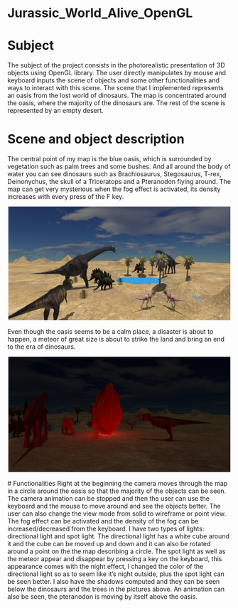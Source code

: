 # Jurassic_World_Alive_OpenGL

# Subject
The subject of the project consists in the photorealistic presentation of 3D objects using OpenGL library. The user 
directly manipulates by mouse and keyboard inputs the scene of objects and some other functionalities and ways 
to interact with this scene.
The scene that I implemented represents an oasis from the lost world of dinosaurs. The map is concentrated around 
the oasis, where the majority of the dinosaurs are. The rest of the scene is represented by an empty desert. 
# Scene and object description
The central point of my map is the blue oasis, which is surrounded by vegetation such as palm trees and some 
bushes. And all around the body of water you can see dinosaurs such as Brachiosaurus, Stegosaurus, T-rex, Deinonychus, 
the skull of a Triceratops and a Pteranodon flying around.
The map can get very mysterious when the fog effect is activated, its density increases with every press of the F 
key.
<p align="center">
  <img src="https://github.com/sergiugaga14/Jurassic_World_Alive_OpenGL/blob/master/dino_1.png" width="500" title="screenshot of the application">
</p>
Even though the oasis seems to be a calm place, a disaster is about to happen, a meteor of great size is about to 
strike the land and bring an end to the era of dinosaurs.
<p align="center">
  <img src="https://github.com/sergiugaga14/Jurassic_World_Alive_OpenGL/blob/master/dino3.png" width="500" title="screenshot of the application">
</p>
# Functionalities
Right at the beginning the camera moves through the map in a circle around the oasis so that the majority 
of the objects can be seen.
The camera animation can be stopped and then the user can use the keyboard and the mouse to move 
around and see the objects better. The user can also change the view mode from solid to wireframe or point view.
The fog effect can be activated and the density of the fog can be increased/decreased from the keyboard.
I have two types of lights: directional light and spot light. The directional light has a white cube around it 
and the cube can be moved up and down and it can also be rotated around a point on the the map describing a 
circle. The spot light as well as the meteor appear and disappear by pressing a key on the keyboard, this appearance 
comes with the night effect, I changed the color of the directional light so as to seem like it’s night outside, plus 
the spot light can be seen better.
I also have the shadows computed and they can be seen below the dinosaurs and the trees in the pictures 
above.
An animation can also be seen, the pteranodon is moving by itself above the oasis.
